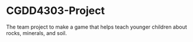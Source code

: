 CGDD4303-Project
================

The team project to make a game that helps teach younger children about rocks, minerals, and soil.
